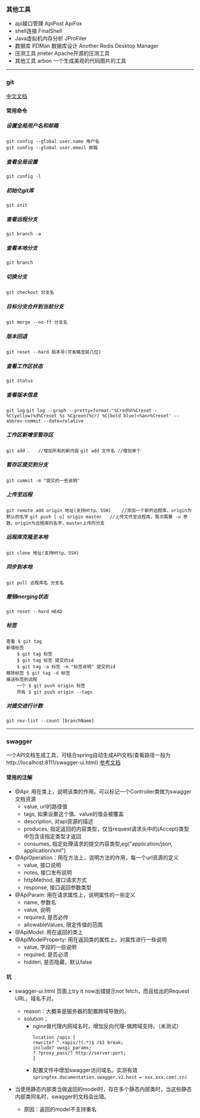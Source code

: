 
### 其他工具
* api接口管理
    ApiPost
    ApiFox
* shell连接
    FinalShell
* Java虚拟机内存分析
    JProFiler
* 数据库
    PDMan 数据库设计
    Another Redis Desktop Manager
* 压测工具
    jmeter Apache开源的压测工具
* 其他工具
  arbon	一个生成美观的代码图片的工具


************************************************************************************************************************
### git
[中文文档](https://git-scm.com/book/zh/v2)
#### 常用命令
##### 设置全局用户名和邮箱
```
git config --global user.name 用户名
git config --global user.email 邮箱
```

##### 查看全局设置
`git config -l`

##### 初始化git库
`git init`

##### 查看远程分支
`git branch -a`

##### 查看本地分支
`git branch`

##### 切换分支
`git checkout 分支名`

##### 目标分支合并到当前分支
`git merge --no-ff 分支名`

##### 版本回退
`git reset --hard 版本号(可省略至前几位)`

##### 查看工作区状态
`git status`

##### 查看版本信息
`git log`
`git log --graph --pretty=format:'%Cred%h%Creset -%C(yellow)%d%Creset %s %Cgreen(%cr) %C(bold blue)<%an>%Creset' --abbrev-commit --date=relative`

##### 工作区新增至暂存区
`git add .   //增加所有的新内容`
`git add 文件名 //增加单个`

##### 暂存区提交到分支
`git commit -m "提交的一些说明"`

##### 上传至远程
`git remote add origin 地址(支持Http、SSH)    //添加一个新的远程库，origin为默认的名字`
`git push [-u] origin master   //上传文件至远程库，首次需要 -u 参数，origin为远程库的名字，master上传的分支`

##### 远程库克隆至本地
`git clone 地址(支持Http、SSH)`

##### 同步到本地
`git pull 远程库名 分支名`

##### 撤销merging状态
`git reset --hard HEAD`

##### 标签
```
查看 $ git tag
新增标签
    $ git tag 标签
    $ git tag 标签 提交的id
    $ git tag -a 标签 -m "标签说明" 提交的id
移除标签 $ git tag -d 标签
推送标签到远程
    一个 $ git push origin 标签
    所有 $ git push origin --tags
```

##### 对提交进行计数
`git rev-list --count [branchName]`


************************************************************************************************************************
### swagger
一个API文档生成工具，可结合spring自动生成API文档(查看路径一般为 http://localhost:8111/swagger-ui.html)
[参考文档](https://www.jianshu.com/p/c79f6a14f6c9)
#### 常用的注解
* @Api: 用在类上，说明该类的作用。可以标记一个Controller类做为swagger 文档资源
    * value, url的路径值
    * tags, 如果设置这个值、value的值会被覆盖
    * description, 对api资源的描述
    * produces, 指定返回的内容类型，仅当request请求头中的(Accept)类型中包含该指定类型才返回
    * consumes, 指定处理请求的提交内容类型,eg("application/json, application/xml")
* @ApiOperation：用在方法上，说明方法的作用，每一个url资源的定义
    * value, 接口说明
    * notes, 接口发布说明
    * httpMethod, 接口请求方式
    * response, 接口返回参数类型
* @ApiParam: 用在请求属性上，说明属性的一些定义
    * name, 参数名
    * value, 说明
    * required, 是否必传
    * allowableValues, 限定传值的范围
* @ApiModel: 用在返回的类上
* @ApiModelProperty: 用在返回类的属性上，对属性进行一些说明
    * value, 字段的一些说明
    * required, 是否必须
    * hidden, 是否隐藏，默认false


#### 坑
* swagger-ui.html 页面上try it now出错提示not fetch，而且给出的Request URL，域名不对。
  * reason：大概率是服务器的配置跨域导致的。
  * solution：
    * nginx做代理内网域名时，增加反向代理-做跨域支持。（未测试）
      ```
      location /apis {
      rewrite? ^.+apis/?(.*)$ /$1 break;
      include? uwsgi_params;
      ? ?proxy_pass?? http://server:port;
      }
      ```
    * 配置文件中增加swagger访问域名。实测有效
      `springfox.documentation.swagger.v2.host = xxx.xxx.com(.cn)`

* 当使用静态内部类当做返回的model时，存在多个静态内部类时，当这些静态内部类同名时，swagger的文档会出错。
  * 原因：返回的model不支持重名
